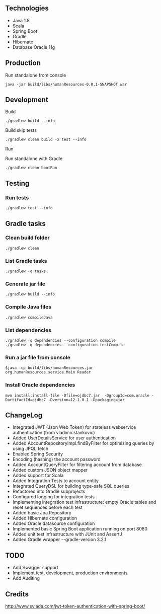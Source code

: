 ## Technologies

- Java 1.8
- Scala
- Spring Boot
- Gradle
- Hibernate 
- Database Oracle 11g 


## Production

Run standalone from console
```
java -jar build/libs/humanResources-0.0.1-SNAPSHOT.war
```

## Development

Build
```
./gradlew build --info
```

Build skip tests
```
./gradlew clean build -x test --info
```



Run

Run standalone with Gradle
```
./gradlew clean bootRun
```

## Testing

### Run tests
```
./gradlew test --info
```

## Gradle tasks

### Clean build folder
```
./gradlew clean
```



### List Gradle tasks

```
./gradlew -q tasks
```

### Generate jar file
```
./gradlew build --info
```

### Compile Java files
```
./gradlew compileJava
```

### List dependencies

```
./gradlew -q dependencies --configuration compile
./gradlew -q dependencies --configuration testCompile
```

### Run a jar file from console
```
$java -cp build/libs/humanResources.jar org.humanResources.service.Main Reader
```

### Install Oracle dependencies
```
mvn install:install-file -Dfile=ojdbc7.jar  -DgroupId=com.oracle -DartifactId=ojdbc7 -Dversion=12.1.0.1 -Dpackaging=jar
```

## ChangeLog

 - Integrated JWT (Json Web Token) for stateless webservice authentication (from vladimir.stankovic)
 - Added UserDetailsService for user authentication
 - Added AccountRepositoryImpl.findByFilter for optimizing queries by using JPQL fetch
 - Enabled Spring Security
 - Encoding (hashing) the account password
 - Added AccountQueryFilter for filtering account from database
 - Added custom JSON object mapper
 - Added support for Scala
 - Added Integration Tests to account entity
 - Integrated QueryDSL for building type-safe SQL queries
 - Refactored into Gradle subprojects
 - Configured logging for integration tests
 - Implementing integration test infrastructure: empty Oracle tables and reset sequences before each test
 - Added basic Jpa Repository
 - Added Hibernate configuration
 - Added Oracle datasource configuration
 - Implemented basic Spring Boot application running on port 8080
 - Added unit test infrastructure with JUnit and AssertJ
 - Added Gradle wrapper --gradle-version 3.2.1
 
## TODO

 - Add Swagger support
 - Implement test, development, production environments
 - Add Auditing
 
 
 ## Credits
 
 http://www.svlada.com/jwt-token-authentication-with-spring-boot/